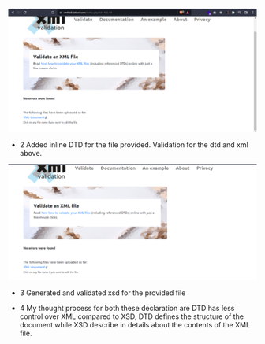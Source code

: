 ![image info](../assets/dtdvalidation.png)

- 2 Added inline DTD for the file provided. Validation for the dtd and xml above.

![image info](../assets/xsdvalidation.png)

- 3 Generated and validated xsd for the provided file

- 4 
My thought process for both these declaration are DTD has less control over XML compared to XSD, DTD defines the structure of the document while XSD describe in details about the contents of the XML file. 